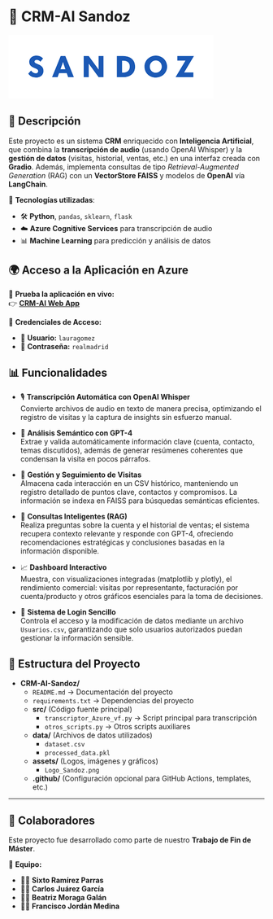 # 🏥 CRM-AI Sandoz

![Logo del Proyecto](assets/Logo_Sandoz.png)

## 🚀 Descripción
Este proyecto es un sistema **CRM** enriquecido con **Inteligencia Artificial**, que combina la **transcripción de audio** (usando OpenAI Whisper) y la **gestión de datos** (visitas, historial, ventas, etc.) en una interfaz creada con **Gradio**. Además, implementa consultas de tipo _Retrieval-Augmented Generation_ (RAG) con un **VectorStore FAISS** y modelos de **OpenAI** vía **LangChain**.


🔹 **Tecnologías utilizadas**:
- 🛠️ **Python**, `pandas`, `sklearn`, `flask`
- ☁️ **Azure Cognitive Services** para transcripción de audio
- 📊 **Machine Learning** para predicción y análisis de datos

## 🌍 Acceso a la Aplicación en Azure  

🚀 **Prueba la aplicación en vivo:**  
👉 [**CRM-AI Web App**](https://huggingface.co/spaces/sixtorapa/CRM-AI-SANDOZ)  

🔐 **Credenciales de Acceso:**  
- 👤 **Usuario:** `lauragomez`  
- 🔑 **Contraseña:** `realmadrid` 


## 📊 Funcionalidades

- 🎙️ **Transcripción Automática con OpenAI Whisper**  
  Convierte archivos de audio en texto de manera precisa, optimizando el registro de visitas y la captura de insights sin esfuerzo manual.

- 🧠 **Análisis Semántico con GPT-4**  
  Extrae y valida automáticamente información clave (cuenta, contacto, temas discutidos), además de generar resúmenes coherentes que condensan la visita en pocos párrafos.

- 📂 **Gestión y Seguimiento de Visitas**  
  Almacena cada interacción en un CSV histórico, manteniendo un registro detallado de puntos clave, contactos y compromisos. La información se indexa en FAISS para búsquedas semánticas eficientes.

- 🤝 **Consultas Inteligentes (RAG)**  
  Realiza preguntas sobre la cuenta y el historial de ventas; el sistema recupera contexto relevante y responde con GPT-4, ofreciendo recomendaciones estratégicas y conclusiones basadas en la información disponible.

- 📈 **Dashboard Interactivo**  
  Muestra, con visualizaciones integradas (matplotlib y plotly), el rendimiento comercial: visitas por representante, facturación por cuenta/producto y otros gráficos esenciales para la toma de decisiones.

- 🔐 **Sistema de Login Sencillo**  
  Controla el acceso y la modificación de datos mediante un archivo `Usuarios.csv`, garantizando que solo usuarios autorizados puedan gestionar la información sensible.


## 📂 Estructura del Proyecto


- **CRM-AI-Sandoz/**
  - `README.md` → Documentación del proyecto
  - `requirements.txt` → Dependencias del proyecto
  - **src/** (Código fuente principal)
    - `transcriptor_Azure_vf.py` → Script principal para transcripción
    - `otros_scripts.py` → Otros scripts auxiliares
  - **data/** (Archivos de datos utilizados)
    - `dataset.csv`
    - `processed_data.pkl`
  - **assets/** (Logos, imágenes y gráficos)
    - `Logo_Sandoz.png`
  - **.github/** (Configuración opcional para GitHub Actions, templates, etc.)

---

## 👥 Colaboradores  

Este proyecto fue desarrollado como parte de nuestro **Trabajo de Fin de Máster**.  

🔹 **Equipo:**  
- 🧑‍💻 **Sixto Ramírez Parras**  
- 🧑‍💻 **Carlos Juárez García**  
- 👩‍💻 **Beatriz Moraga Galán**  
- 🧑‍💻 **Francisco Jordán Medina** 


